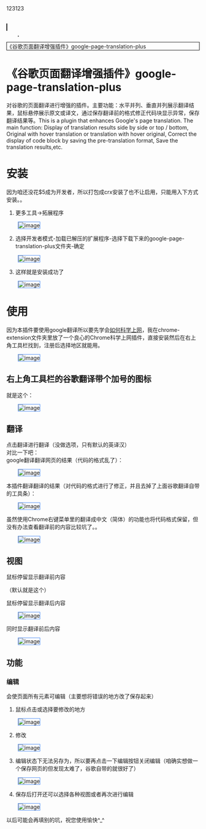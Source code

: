 <style>
img{
    margin: 0px 30px;
    box-sizing:border-box;
    border: 1px solid #4285f4;
}
</style>

<table style="color:red"><tr>123123</tr></table>

<a href="" style="border: 1px solid #000;"></a>

<img src="https://raw.githubusercontent.com/1010543618/google-page-translation-plus/master/readme-img/Image1.png" alt="" style="border: 1px solid #000;">

<p style="border: 1px solid #000;">《谷歌页面翻译增强插件》google-page-translation-plus</p>


# 《谷歌页面翻译增强插件》google-page-translation-plus
对谷歌的页面翻译进行增强的插件。主要功能：水平并列、垂直并列展示翻译结果，鼠标悬停展示原文或译文，通过保存翻译前的格式修正代码块显示异常，保存翻译结果等。This is a plugin that enhances Google's page translation. The main function: Display of translation results side by side or top / bottom, Original with hover translation or translation with hover original, Correct the display of code block by saving the pre-translation format, Save the translation results,etc.

# 安装
因为咱还没花$5成为开发者，所以打包成crx安装了也不让启用，只能用入下方式安装。。    

1. 更多工具->拓展程序

![image](https://raw.githubusercontent.com/1010543618/google-page-translation-plus/master/readme-img/Image1.png)

2. 选择开发者模式-加载已解压的扩展程序-选择下载下来的google-page-translation-plus文件夹-确定

![image](https://raw.githubusercontent.com/1010543618/google-page-translation-plus/master/readme-img/Image2.png)

3. 这样就是安装成功了

![image](https://raw.githubusercontent.com/1010543618/google-page-translation-plus/master/readme-img/Image3.png)

# 使用
因为本插件要使用google翻译所以要先学会[如何科学上网](https://www.baidu.com/baidu?wd=%E7%A7%91%E5%AD%A6%E4%B8%8A%E7%BD%91&tn=monline_4_dg&ie=utf-8)，我在chrome-extension文件夹里放了一个良心的Chrome科学上网插件，直接安装然后在右上角工具栏找到，注册后选择地区就能用。

![image](https://raw.githubusercontent.com/1010543618/google-page-translation-plus/master/readme-img/Image13.png)


## 右上角工具栏的谷歌翻译带个加号的图标
就是这个：

![image](https://raw.githubusercontent.com/1010543618/google-page-translation-plus/master/readme-img/Image14.png)

## 翻译
点击翻译进行翻译（没做选项，只有默认的英译汉）  
对比一下吧：  
google翻译翻译网页的结果（代码的格式乱了）：

![image](https://raw.githubusercontent.com/1010543618/google-page-translation-plus/master/readme-img/Image4.png)

本插件翻译翻译的结果（对代码的格式进行了修正，并且去掉了上面谷歌翻译自带的工具条）：

![image](https://raw.githubusercontent.com/1010543618/google-page-translation-plus/master/readme-img/Image5.png)

虽然使用Chrome右键菜单里的翻译成中文（简体）的功能也将代码格式保留，但没有办法查看翻译前的内容比较坑了。。

![image](https://raw.githubusercontent.com/1010543618/google-page-translation-plus/master/readme-img/Image6.png)


## 视图
鼠标停留显示翻译前内容

（默认就是这个）

鼠标停留显示翻译后内容

![image](https://raw.githubusercontent.com/1010543618/google-page-translation-plus/master/readme-img/Image7.png)

同时显示翻译前后内容

![image](https://raw.githubusercontent.com/1010543618/google-page-translation-plus/master/readme-img/Image8.png)

## 功能

### 编辑
会使页面所有元素可编辑（主要想将错误的地方改了保存起来）  

1. 鼠标点击或选择要修改的地方

![image](https://raw.githubusercontent.com/1010543618/google-page-translation-plus/master/readme-img/Image9.png)

2. 修改

![image](https://raw.githubusercontent.com/1010543618/google-page-translation-plus/master/readme-img/Image10.png)

3. 编辑状态下无法另存为，所以要再点击一下编辑按钮关闭编辑（咱确实想做一个保存网页的但发现太难了，谷歌自带的就很好了）

![image](https://raw.githubusercontent.com/1010543618/google-page-translation-plus/master/readme-img/Image11.png)

4. 保存后打开还可以选择各种视图或者再次进行编辑

![image](https://raw.githubusercontent.com/1010543618/google-page-translation-plus/master/readme-img/Image12.png)




以后可能会再填别的坑，祝您使用愉快\^_^
